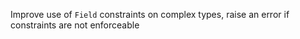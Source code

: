 Improve use of `Field` constraints on complex types, raise an error if constraints are not enforceable
